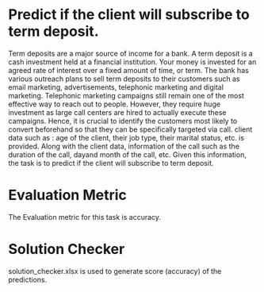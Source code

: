 # Predict if the client will subscribe to term deposit.
Term deposits are a major source
of income for a bank.
A term deposit is a cash investment held at a financial institution. Your
money is invested for an agreed rate of interest over a fixed amount of
time, or term.
The bank has various outreach plans to sell term deposits to their
customers such as email marketing, advertisements, telephonic marketing
and digital marketing.
Telephonic marketing campaigns still remain one of the most effective way
to reach out to people. However, they require huge investment as large call
centers are hired to actually execute these campaigns. Hence, it is crucial
to identify the customers most likely to convert beforehand so that they can
be specifically targeted via call.
client data such as : age of the client, their job
type, their marital status, etc. is provided. Along with the client data, information of the call such as the duration of the call, dayand month of the call, etc. Given this information, the task is to predict if the client will subscribe to term deposit.
# Evaluation Metric
The Evaluation metric for this task is accuracy.
# Solution Checker
solution_checker.xlsx is used to generate score (accuracy) of the
predictions.
